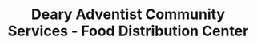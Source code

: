 ---
title: "Deary Adventist Community Services - Food Distribution Center"
url: /deary/deary-adventist-community-services-food-distribution-center/
shop: charity
---